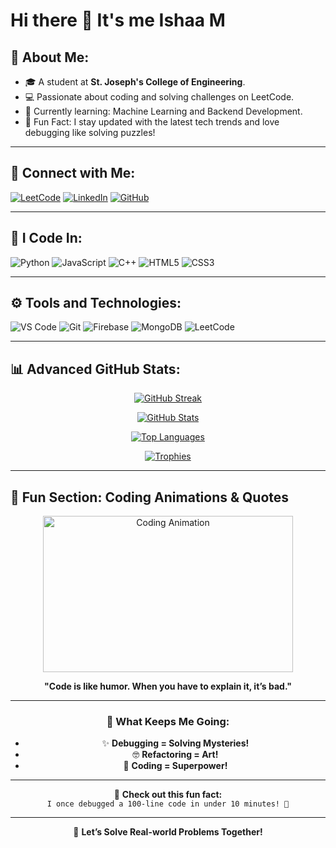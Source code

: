 # Hi there 👋 It's me Ishaa M

## 🌟 About Me:
- 🎓 A student at **St. Joseph's College of Engineering**.
- 💻 Passionate about coding and solving challenges on LeetCode.
- 🌱 Currently learning: Machine Learning and Backend Development.
- 🚀 Fun Fact: I stay updated with the latest tech trends and love debugging like solving puzzles!

---

## 🔗 Connect with Me:
[![LeetCode](https://img.shields.io/badge/LeetCode-FFA116?logo=leetcode&logoColor=white)](https://leetcode.com/u/Ishaam/)
[![LinkedIn](https://img.shields.io/badge/LinkedIn-0077B5?logo=linkedin&logoColor=white)](https://www.linkedin.com/in/ishaa-m-30984a265/)
[![GitHub](https://img.shields.io/badge/GitHub-181717?logo=github&logoColor=white)](https://github.com/your-github-username)

---

## 🚀 I Code In:
![Python](https://img.shields.io/badge/Python-3776AB?logo=python&logoColor=white)
![JavaScript](https://img.shields.io/badge/JavaScript-F7DF1E?logo=javascript&logoColor=black)
![C++](https://img.shields.io/badge/C++-00599C?logo=c%2B%2B&logoColor=white)
![HTML5](https://img.shields.io/badge/HTML5-E34F26?logo=html5&logoColor=white)
![CSS3](https://img.shields.io/badge/CSS3-1572B6?logo=css3&logoColor=white)

---

## ⚙️ Tools and Technologies:
![VS Code](https://img.shields.io/badge/VS%20Code-0078D4?logo=visual-studio-code&logoColor=white)
![Git](https://img.shields.io/badge/Git-F05032?logo=git&logoColor=white)
![Firebase](https://img.shields.io/badge/Firebase-FFCA28?logo=firebase&logoColor=black)
![MongoDB](https://img.shields.io/badge/MongoDB-47A248?logo=mongodb&logoColor=white)
![LeetCode](https://img.shields.io/badge/LeetCode-FFA116?logo=leetcode&logoColor=white)

---

## 📊 Advanced GitHub Stats:
<div align="center">
  
[![GitHub Streak](https://streak-stats.demolab.com?user=your-github-username&theme=radical&hide_border=true&fire=DD2727)](https://git.io/streak-stats)

[![GitHub Stats](https://github-readme-stats.vercel.app/api?username=your-github-username&show_icons=true&theme=radical)](https://github.com/your-github-username)

[![Top Languages](https://github-readme-stats.vercel.app/api/top-langs/?username=your-github-username&layout=compact&theme=radical)](https://github.com/your-github-username)

[![Trophies](https://github-profile-trophy.vercel.app/?username=your-github-username&theme=radical)](https://github.com/your-github-username)

</div>

---

## 🎨 Fun Section: Coding Animations & Quotes
<div align="center">
  
<img src="https://media.giphy.com/media/qgQUggAC3Pfv687qPC/giphy.gif" width="400" height="250" alt="Coding Animation">

**"Code is like humor. When you have to explain it, it’s bad."**

---

### 🧩 What Keeps Me Going:
- ✨ **Debugging = Solving Mysteries!**
- 🤓 **Refactoring = Art!**
- 🎯 **Coding = Superpower!**

---

🎉 **Check out this fun fact:**  
<code>I once debugged a 100-line code in under 10 minutes! 🚀</code>

---

🌟 **Let’s Solve Real-world Problems Together!**

</div>

